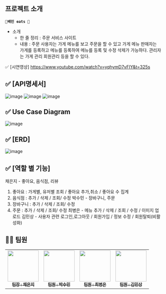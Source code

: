 ## 프로젝트 소개
**`🍔배민 eats 🍕`**
- 소개
    - 한 줄 정리 :  주문 서비스 사이트
    - 내용 : 주문 사용자는 가게 메뉴를 보고 주문을 할 수 있고
    가게 메뉴 판매자는 가게를 등록하고 메뉴를 등록하여 메뉴를 등록 및 수정 삭제가 가능하다.
    관리자는 가게 관리 회원관리 등을 할 수 있다.

✅ [시연영상]
https://www.youtube.com/watch?v=yqhymD7vFIY&t=325s

## ✅ [API명세서]
![image](https://github.com/eondi/baemineats/assets/53809248/e04611ee-910e-4a59-a506-eee08f988d70)
![image](https://github.com/eondi/baemineats/assets/53809248/a5ab0157-54be-4cc1-8f96-08870b51792d)
![image](https://github.com/eondi/baemineats/assets/53809248/be4b1251-e816-4841-9b44-e31e5f2b6dfa)


## ✅ Use Case Diagram
![image](https://github.com/eondi/baemineats/assets/53809248/642c6ff0-10af-4ba7-8023-5bd7d6c3a5be)

## ✅ [ERD]
![image](https://github.com/eondi/baemineats/assets/53809248/e6889651-401f-4687-8f86-a41a30db81bd)



## ✅ [역할 별 기능]

채은지 - 좋아요, 음식점, 리뷰
  1. 좋아요 : 가게별, 유저별 조회 / 좋아요 추가,취소 / 좋아요 수 집계
  2. 음식점 : 추가 / 삭제 / 조회/ 수정 
박수민 - 장바구니, 주문
  1. 장바구니 : 추가 / 삭제 / 조회/ 수정
  2. 주문 : 추가 / 삭제 / 조회/ 수정
최병은 - 메뉴
  추가 / 삭제 / 조회 / 수정 / 이미지 업로드
김민상 - 사용자 관련
  로그인,로그아웃 / 회원가입 / 정보 수정 / 회원탈퇴(비활성화)

## 👩‍💻 팀원
<table>
  <tbody>
    <tr>
      <td align="center"><a href="https://github.com/eondi"><img src="https://avatars.githubusercontent.com/u/87860163?v=4"width=100px;" alt=""/><br /><sub><b>팀장 : 채은지 </b></sub></a><br /></td>
      <td align="center"><a href="https://github.com/pastjung"><img src="https://avatars.githubusercontent.com/u/95015832?v=4" width="100px;" alt=""/><br /><sub><b>팀원 : 박수민 </b></sub></a><br /></td>
      <td align="center"><a href="https://github.com/beunchoi"><img src="https://avatars.githubusercontent.com/u/87860163?v=4" width="100px;" alt=""/><br /><sub><b> 팀원 : 최병은 </b></sub></a><br /></td>
            <td align="center"><a href="https://github.com/KIM-TABLE-NEXT"><img src="https://avatars.githubusercontent.com/u/87860163?v=4" width="100px;" alt=""/><br /><sub><b> 팀원 : 김민상 </b></sub></a><br /></td>
